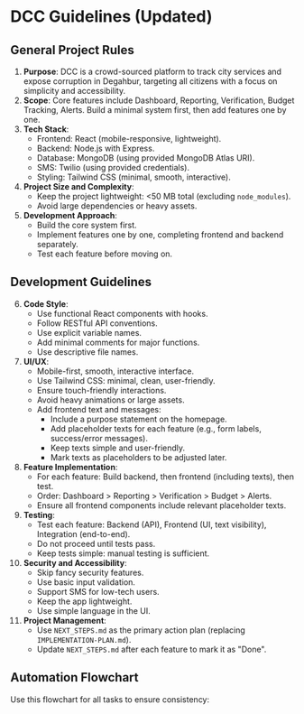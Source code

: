 # DCC Guidelines (Updated)

## General Project Rules
1. **Purpose**: DCC is a crowd-sourced platform to track city services and expose corruption in Degahbur, targeting all citizens with a focus on simplicity and accessibility.
2. **Scope**: Core features include Dashboard, Reporting, Verification, Budget Tracking, Alerts. Build a minimal system first, then add features one by one.
3. **Tech Stack**:
   - Frontend: React (mobile-responsive, lightweight).
   - Backend: Node.js with Express.
   - Database: MongoDB (using provided MongoDB Atlas URI).
   - SMS: Twilio (using provided credentials).
   - Styling: Tailwind CSS (minimal, smooth, interactive).
4. **Project Size and Complexity**:
   - Keep the project lightweight: <50 MB total (excluding `node_modules`).
   - Avoid large dependencies or heavy assets.
5. **Development Approach**:
   - Build the core system first.
   - Implement features one by one, completing frontend and backend separately.
   - Test each feature before moving on.

## Development Guidelines
6. **Code Style**:
   - Use functional React components with hooks.
   - Follow RESTful API conventions.
   - Use explicit variable names.
   - Add minimal comments for major functions.
   - Use descriptive file names.
7. **UI/UX**:
   - Mobile-first, smooth, interactive interface.
   - Use Tailwind CSS: minimal, clean, user-friendly.
   - Ensure touch-friendly interactions.
   - Avoid heavy animations or large assets.
   - Add frontend text and messages:
     - Include a purpose statement on the homepage.
     - Add placeholder texts for each feature (e.g., form labels, success/error messages).
     - Keep texts simple and user-friendly.
     - Mark texts as placeholders to be adjusted later.
8. **Feature Implementation**:
   - For each feature: Build backend, then frontend (including texts), then test.
   - Order: Dashboard > Reporting > Verification > Budget > Alerts.
   - Ensure all frontend components include relevant placeholder texts.
9. **Testing**:
   - Test each feature: Backend (API), Frontend (UI, text visibility), Integration (end-to-end).
   - Do not proceed until tests pass.
   - Keep tests simple: manual testing is sufficient.
10. **Security and Accessibility**:
    - Skip fancy security features.
    - Use basic input validation.
    - Support SMS for low-tech users.
    - Keep the app lightweight.
    - Use simple language in the UI.
11. **Project Management**:
    - Use `NEXT_STEPS.md` as the primary action plan (replacing `IMPLEMENTATION-PLAN.md`).
    - Update `NEXT_STEPS.md` after each feature to mark it as "Done".

## Automation Flowchart
Use this flowchart for all tasks to ensure consistency: